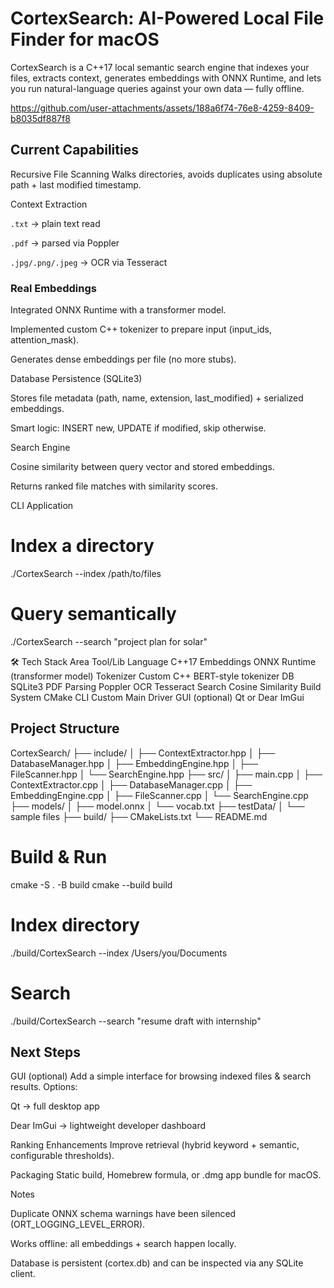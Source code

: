 # CortexSearch: AI-Powered Local File Finder for macOS

CortexSearch is a C++17 local semantic search engine that indexes your files, extracts context, generates embeddings with ONNX Runtime, and lets you run natural-language queries against your own data — fully offline.


https://github.com/user-attachments/assets/188a6f74-76e8-4259-8409-b8035df887f8


## Current Capabilities

Recursive File Scanning
Walks directories, avoids duplicates using absolute path + last modified timestamp.

Context Extraction

`.txt` → plain text read

`.pdf` → parsed via Poppler

`.jpg/.png/.jpeg` → OCR via Tesseract

### Real Embeddings

Integrated ONNX Runtime with a transformer model.

Implemented custom C++ tokenizer to prepare input (input_ids, attention_mask).

Generates dense embeddings per file (no more stubs).

Database Persistence (SQLite3)

Stores file metadata (path, name, extension, last_modified) + serialized embeddings.

Smart logic: INSERT new, UPDATE if modified, skip otherwise.

Search Engine

Cosine similarity between query vector and stored embeddings.

Returns ranked file matches with similarity scores.

CLI Application

# Index a directory
./CortexSearch --index /path/to/files

# Query semantically
./CortexSearch --search "project plan for solar"

🛠️ Tech Stack
Area	Tool/Lib
Language	C++17
Embeddings	ONNX Runtime (transformer model)
Tokenizer	Custom C++ BERT-style tokenizer
DB	SQLite3
PDF Parsing	Poppler
OCR	Tesseract
Search	Cosine Similarity
Build System	CMake
CLI	Custom Main Driver
GUI (optional)	Qt or Dear ImGui
## Project Structure
CortexSearch/
├── include/
│   ├── ContextExtractor.hpp
│   ├── DatabaseManager.hpp
│   ├── EmbeddingEngine.hpp
│   ├── FileScanner.hpp
│   └── SearchEngine.hpp
├── src/
│   ├── main.cpp
│   ├── ContextExtractor.cpp
│   ├── DatabaseManager.cpp
│   ├── EmbeddingEngine.cpp
│   ├── FileScanner.cpp
│   └── SearchEngine.cpp
├── models/
│   ├── model.onnx
│   └── vocab.txt
├── testData/
│   └── sample files
├── build/
├── CMakeLists.txt
└── README.md


# Build & Run
cmake -S . -B build
cmake --build build

# Index directory
./build/CortexSearch --index /Users/you/Documents

# Search
./build/CortexSearch --search "resume draft with internship"

## Next Steps

GUI (optional)
Add a simple interface for browsing indexed files & search results.
Options:

Qt → full desktop app

Dear ImGui → lightweight developer dashboard

Ranking Enhancements
Improve retrieval (hybrid keyword + semantic, configurable thresholds).

Packaging
Static build, Homebrew formula, or .dmg app bundle for macOS.

Notes

Duplicate ONNX schema warnings have been silenced (ORT_LOGGING_LEVEL_ERROR).

Works offline: all embeddings + search happen locally.

Database is persistent (cortex.db) and can be inspected via any SQLite client.

